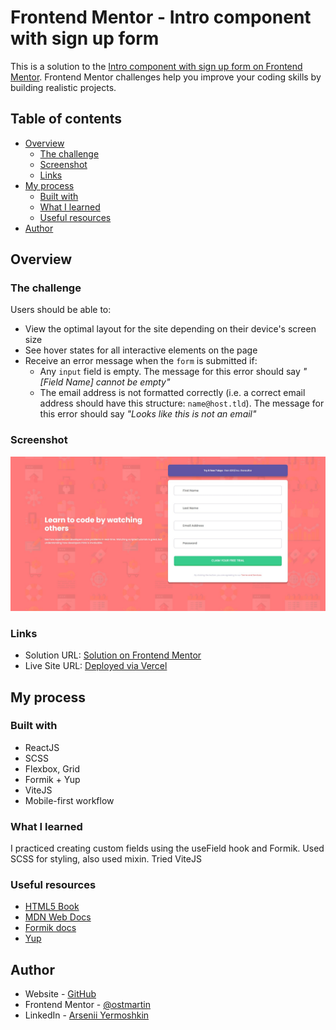 # Frontend Mentor - Intro component with sign up form

This is a solution to the [Intro component with sign up form on Frontend Mentor](https://www.frontendmentor.io/challenges/intro-component-with-signup-form-5cf91bd49edda32581d28fd1). Frontend Mentor challenges help you improve your coding skills by building realistic projects. 

## Table of contents

- [Overview](#overview)
  - [The challenge](#the-challenge)
  - [Screenshot](#screenshot)
  - [Links](#links)
- [My process](#my-process)
  - [Built with](#built-with)
  - [What I learned](#what-i-learned)
  - [Useful resources](#useful-resources)
- [Author](#author)

## Overview

### The challenge

Users should be able to:

- View the optimal layout for the site depending on their device's screen size
- See hover states for all interactive elements on the page
- Receive an error message when the `form` is submitted if:
  - Any `input` field is empty. The message for this error should say *"[Field Name] cannot be empty"*
  - The email address is not formatted correctly (i.e. a correct email address should have this structure: `name@host.tld`). The message for this error should say *"Looks like this is not an email"*

### Screenshot

![](./screenshot.jpg)

### Links

- Solution URL: [Solution on Frontend Mentor](https://www.frontendmentor.io/challenges/intro-component-with-signup-form-5cf91bd49edda32581d28fd1/hub?share=true)
- Live Site URL: [Deployed via Vercel](https://intro-component-with-signup-form-omega-two.vercel.app/)

## My process

### Built with

- ReactJS
- SCSS
- Flexbox, Grid
- Formik + Yup
- ViteJS
- Mobile-first workflow

### What I learned

I practiced creating custom fields using the useField hook and Formik. Used SCSS for styling, also used mixin. Tried ViteJS

### Useful resources

- [HTML5 Book](https://html5book.ru)
- [MDN Web Docs](https://developer.mozilla.org)
- [Formik docs](https://formik.org/)
- [Yup](https://www.npmjs.com/package/yup)

## Author

- Website - [GitHub](https://github.com/ostmartin)
- Frontend Mentor - [@ostmartin](https://www.frontendmentor.io/profile/ostmartin)
- LinkedIn - [Arsenii Yermoshkin](https://www.linkedin.com/in/arsenii-yermoshkin-1ba671251/)